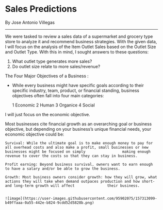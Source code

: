 # Sales Predictions

By Jose Antonio Villegas

______________________________________________________________________________________________

We were tasked to review a sales data of a supermarket and grocery type store to analyze it and recommend business strategies. With the given data, I will focus on the analysis of the Item Outlet Sales based on the Outlet Size and Outlet Type. With this in mind, I sought answers to these questions:

  1) What outlet type generates more sales?
  2) Do outlet size relate to more sales/revenue?
  
  
  The Four Major Objectives of a Business :
  
   - While every business might have specific goals according to their specific industry, team, product, or financial standing, business objectives often fall into four main categories:
     
     1 Economic
     2 Human
     3 Organice
     4 Social
   
   I will just focus on the economic objective.

Most businesses cite financial growth as an overarching goal or business objective, but depending on your business’s unique financial needs, your economic objective could be:

    Survival: While the ultimate goal is to make enough money to pay for all overhead costs and also make a profit, small businesses or new businesses might be focused on simply                 making enough revenue to cover the costs so that they can stay in business.
    
    Profit earning: Beyond business survival, owners want to earn enough to have a salary and/or be able to grow the business.
    
    Growth: Most business owners consider growth: how they will grow, what actions they will take when demand outpaces production and how short- and long-term growth will affect               their business.
    
    
    ![image](https://user-images.githubusercontent.com/95902075/157313099-b49ffaaa-0a55-442e-b824-9cdd52d5828b.png)

    
